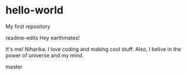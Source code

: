 # hello-world
My first repository

readme-edits
Hey earthmates!

It's me! Niharika. I love coding and making cool stuff.
Also, I belive in the power of universe and my mind.


master

